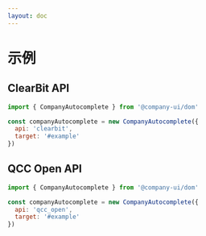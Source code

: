 ```yaml
---
layout: doc
---
```

# 示例

<script setup lang="ts">
import { getCurrentInstance, ref, onMounted } from 'vue';
// import { CompanyAutocomplete } from '../../../src/main';

const app = getCurrentInstance();

const apiType = ref('clearbit');

onMounted(() => {
  // new CompanyAutocomplete({
  //   api: 'clearbit',
  //   target: '#clearbit_input',
  //   autoFocus: true
  // });
  // new CompanyAutocomplete({
  //   api: 'qcc_open',
  //   target: '#qcc_open_input',
  //   autoFocus: true
  // });
})
</script>

## ClearBit API
<div id="clearbit_input">
</div>

```js
import { CompanyAutocomplete } from '@company-ui/dom' 

const companyAutocomplete = new CompanyAutocomplete({
  api: 'clearbit',
  target: '#example'
})
```

## QCC Open API
<div id="qcc_open_input">
</div>

```js
import { CompanyAutocomplete } from '@company-ui/dom'

const companyAutocomplete = new CompanyAutocomplete({
  api: 'qcc_open',
  target: '#example'
})
```
